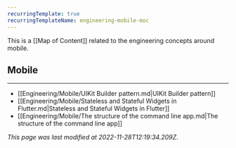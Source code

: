 ```yaml
---
recurringTemplate: true
recurringTemplateName: engineering-mobile-moc
---
```


This is a [[Map of Content]] related to the engineering concepts around mobile.

## Mobile
---
- [[Engineering/Mobile/UIKit Builder pattern.md|UIKit Builder pattern]]
- [[Engineering/Mobile/Stateless and Stateful Widgets in Flutter.md|Stateless and Stateful Widgets in Flutter]]
- [[Engineering/Mobile/The structure of the command line app.md|The structure of the command line app]]


*This page was last modified at 2022-11-28T12:19:34.209Z*.
